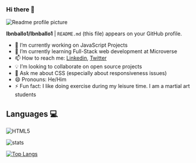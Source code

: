 ### Hi there 👋

![Readme profile picture](https://miro.medium.com/max/1400/0*seusRQCGcbB7aZ60)

**Ibnballo1/Ibnballo1** | `README.md` (this file) appears on your GitHub profile.


- 🔭 I’m currently working on JavaScript Projects
- 🌱 I’m currently learning Full-Stack web development at Microverse
- 📫 How to reach me: [Linkedin](https://www.linkedin.com/in/abdullateef-bello-1b8006228/), [Twitter](https://twitter.com/webprotekh)
- 💡 I’m looking to collaborate on open source projects
- 💬 Ask me about CSS (especially about responsiveness issues)
- 😄 Pronouns: He/Him
- ⚡ Fun fact: I like doing exercise during my leisure time. I am a martial art students

## Languages 💻
![HTML5]()

![stats](https://github-readme-stats.vercel.app/api?username=ibnballo1&show_icons=true&theme=radical)

[![Top Langs](https://github-readme-stats.vercel.app/api/top-langs/?username=ibnballo1)](https://github.com/joffreynk/github-readme-stats)
